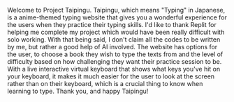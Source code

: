 Welcome to Project Taipingu. Taipingu, which means "Typing" in Japanese, is a anime-themed typing website that gives you a wonderful experience for the users when they practice their typing skills. I'd like to thank Replit for helping me complete my project which would have been really difficult with solo working. With that being said, I don't claim all the codes to be written by me, but rather a good help of AI involved. The website has options for the user, to choose a book they wish to type the texts from and the level of difficulty based on how challenging they want their practice session to be. With a live interactive virtual keyboard that shows what keys you've hit on your keyboard, it makes it much easier for the user to look at the screen rather than on their keyboard, which is a crucial thing to know when learning to type. Thank you, and happy Taipingu!
